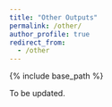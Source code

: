 ```yaml
---
title: "Other Outputs"
permalink: /other/
author_profile: true
redirect_from:
  - /other
---
```


{% include base_path %}

To be updated.
